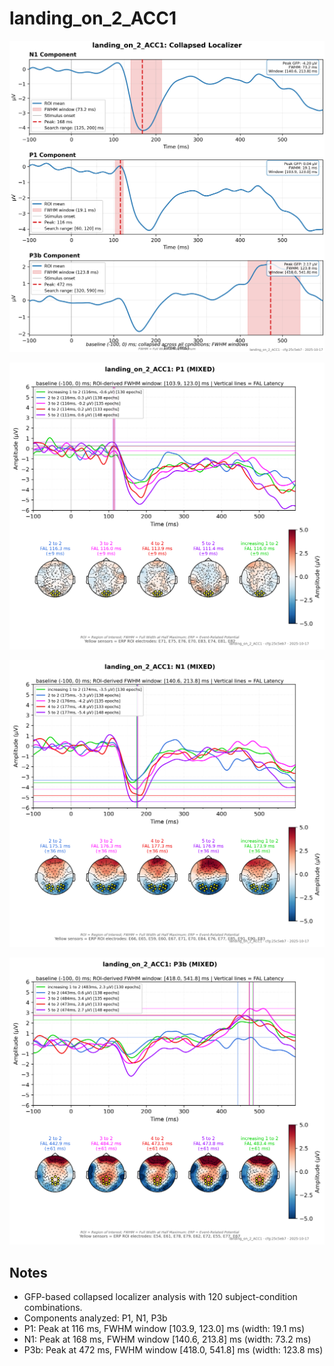 # landing_on_2_ACC1

![figure](docs/assets/plots/landing_on_2_ACC1/landing_on_2_ACC1-collapsed_localizer.png)

![figure](docs/assets/plots/landing_on_2_ACC1/landing_on_2_ACC1-P1.png)

![figure](docs/assets/plots/landing_on_2_ACC1/landing_on_2_ACC1-N1.png)

![figure](docs/assets/plots/landing_on_2_ACC1/landing_on_2_ACC1-P3b.png)


## Notes

- GFP-based collapsed localizer analysis with 120 subject-condition combinations.
- Components analyzed: P1, N1, P3b
- P1: Peak at 116 ms, FWHM window [103.9, 123.0] ms (width: 19.1 ms)
- N1: Peak at 168 ms, FWHM window [140.6, 213.8] ms (width: 73.2 ms)
- P3b: Peak at 472 ms, FWHM window [418.0, 541.8] ms (width: 123.8 ms)
